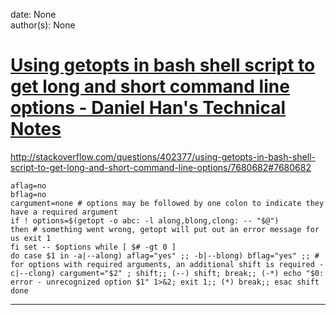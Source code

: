 
date: None  
author(s): None  

# [Using getopts in bash shell script to get long and short command line options - Daniel Han's Technical Notes](https://sites.google.com/site/xiangyangsite/home/technical-tips/linux-unix/shell-programming/bash-tips/using-getopts-in-bash-shell-script-to-get-long-and-short-command-line-options)

<http://stackoverflow.com/questions/402377/using-getopts-in-bash-shell-script-to-get-long-and-short-command-line-options/7680682#7680682>
    
    
    aflag=no
    bflag=no
    cargument=none # options may be followed by one colon to indicate they have a required argument
    if ! options=$(getopt -o abc: -l along,blong,clong: -- "$@")
    then # something went wrong, getopt will put out an error message for us exit 1
    fi set -- $options while [ $# -gt 0 ]
    do case $1 in -a|--along) aflag="yes" ;; -b|--blong) bflag="yes" ;; # for options with required arguments, an additional shift is required -c|--clong) cargument="$2" ; shift;; (--) shift; break;; (-*) echo "$0: error - unrecognized option $1" 1>&2; exit 1;; (*) break;; esac shift
    done  
  
---

